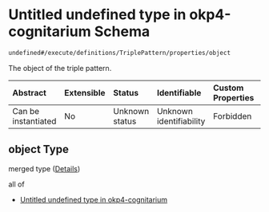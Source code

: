 # Untitled undefined type in okp4-cognitarium Schema

```txt
undefined#/execute/definitions/TriplePattern/properties/object
```

The object of the triple pattern.

| Abstract            | Extensible | Status         | Identifiable            | Custom Properties | Additional Properties | Access Restrictions | Defined In                                                                     |
| :------------------ | :--------- | :------------- | :---------------------- | :---------------- | :-------------------- | :------------------ | :----------------------------------------------------------------------------- |
| Can be instantiated | No         | Unknown status | Unknown identifiability | Forbidden         | Allowed               | none                | [okp4-cognitarium.json\*](schema/okp4-cognitarium.json "open original schema") |

## object Type

merged type ([Details](okp4-cognitarium-executemsg-definitions-triplepattern-properties-object.md))

all of

*   [Untitled undefined type in okp4-cognitarium](okp4-cognitarium-executemsg-definitions-triplepattern-properties-object-allof-0.md "check type definition")
